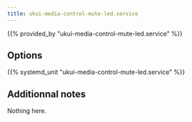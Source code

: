 ```yaml
---
title: ukui-media-control-mute-led.service
---
```


{{% provided_by "ukui-media-control-mute-led.service" %}}

## Options

{{% systemd_unit "ukui-media-control-mute-led.service" %}}

## Additionnal notes

Nothing here.